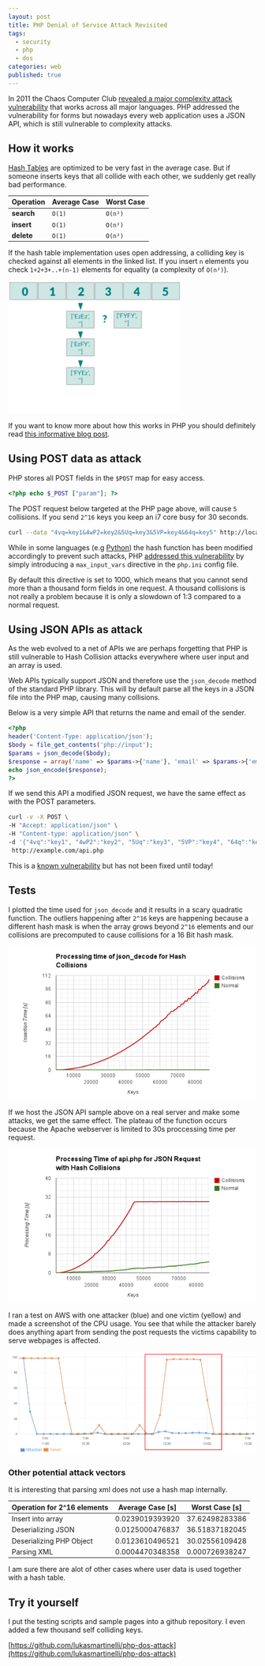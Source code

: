 ```yaml
---
layout: post
title: PHP Denial of Service Attack Revisited
tags: 
  - security
  - php
  - dos
categories: web
published: true
---
```


In 2011 the Chaos Computer Club [revealed a major complexity attack vulnerability](http://events.ccc.de/congress/2011/Fahrplan/attachments/2007_28C3_Effective_DoS_on_web_application_platforms.pdf)
that works across all major languages. PHP addressed the vulnerability
for forms but nowadays every web application uses a JSON API, which is still
vulnerable to complexity attacks.

## How it works

[Hash Tables](https://en.wikipedia.org/wiki/Hash_table) are optimized to be
very fast in the average case. But if someone inserts keys
that all collide with each other, we suddenly get really bad performance.

Operation  | Average Case | Worst Case
-----------|--------------|------------
**search** | `O(1)`       | `O(n²)`
**insert** | `O(1)`       | `O(n²)`
**delete** | `O(1)`       | `O(n²)`

If the hash table implementation uses open addressing, a colliding key
is checked against all elements in the linked list.
If you insert `n` elements you check `1+2+3+..+(n-1)` elements for equality
(a complexity of `O(n²)`).

<img style="max-width:350px" src="/media/hash-collisions.gif" alt="Hash Collisions animation" />

If you want to know more about how this works in PHP you should definitely read
[this informative blog post](http://nikic.github.io/2011/12/28/Supercolliding-a-PHP-array.html).

## Using POST data as attack

PHP stores all POST fields in the `$POST` map for easy access.

```php
<?php echo $_POST ["param"]; ?>
```

The POST request below targeted at the PHP page above, will cause `5` collisions. 
If you send `2^16` keys you keep an i7 core busy for 30 seconds.

```bash
curl --data "4vq=key1&4wP2=key2&5Uq=key3&5VP=key4&64q=key5" http://localhost:8080/index.php
```

While in some languages (e.g [Python](http://bugs.python.org/issue13703)) the hash function has been modified accordingly to prevent such attacks, PHP [addressed this vulnerability](http://svn.php.net/viewvc?view=revision&revision=321038)
by simply introducing a `max_input_vars` directive in the `php.ini` config file.

By default this directive is set to 1000, which means that you cannot send more than a thousand form fields in one request. A thousand collisions is not really a problem because it is only a slowdown of 1:3 compared to a normal request.

## Using JSON APIs as attack

As the web evolved to a net of APIs we are perhaps forgetting that PHP
is still vulnerable to Hash Collision attacks everywhere where user input and an array is used.

Web APIs typically support JSON and therefore use the `json_decode` method of the standard PHP library. This will by default parse all the keys in a JSON file into the PHP map, causing many collisions.

Below is a very simple API that returns the name and email of the
sender.

```php
<?php
header('Content-Type: application/json');
$body = file_get_contents('php://input');
$params = json_decode($body);
$response = array('name' => $params->{'name'}, 'email' => $params->{'email'});
echo json_encode($response);
?>
```

If we send this API a modified JSON request, we have the same effect
as with the POST parameters.

```bash
curl -v -X POST \
-H "Accept: application/json" \
-H "Content-type: application/json" \
-d '{"4vq":"key1", "4wP2":"key2", "5Uq":"key3", "5VP":"key4", "64q":"key5" }' \
 http://example.com/api.php
```

This is a [known vulnerability](https://web.nvd.nist.gov/view/vuln/detail?vulnId=CVE-2009-1271) but has not been fixed until today!

## Tests

I plotted the time used for `json_decode` and it results in a scary quadratic
function. The outliers happening after `2^16` keys are happening because
a different hash mask is when the array grows beyond `2^16` elements and our
collisions are precomputed to cause collisions for a 16 Bit hash mask.

![CPU usage during the tests](/media/json_decode_time.png)

If we host the JSON API sample above on a real server and make some attacks, we get the same effect.
The plateau of the function occurs because the Apache webserver is limited to 30s proccessing time per request.

![CPU usage during the tests](/media/api_time.png)

I ran a test on AWS with one attacker (blue) and one victim (yellow) and made
a screenshot of the CPU usage.
You see that while the attacker barely does anything apart from sending the post requests the victims capability to serve webpages is affected.

![CPU usage during the tests](/media/cpu_hash_collision.png)

### Other potential attack vectors

It is interesting that parsing xml does not use a hash map internally.

Operation for 2^16 elements  | Average Case [s]| Worst Case [s]
-----------------------------|-----------------|---------------
Insert into array            | 0.0239019393920 | 37.62498283386
Deserializing JSON           | 0.0125000476837 | 36.51837182045
Deserializing PHP Object     | 0.0123610496521 | 30.02556109428
Parsing XML                  | 0.0004470348358 | 0.000726938247

I am sure there are alot of other cases where user data is used together with a hash table.

## Try it yourself

I put the testing scripts and sample pages into a github repository.
I even added a few thousand self colliding keys.

[https://github.com/lukasmartinelli/php-dos-attack](https://github.com/lukasmartinelli/php-dos-attack)